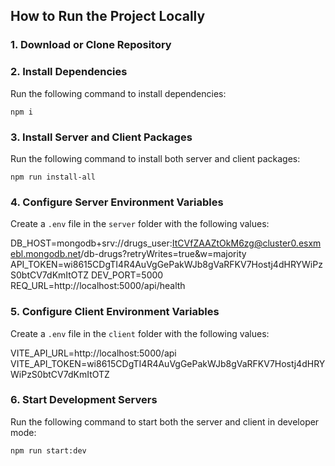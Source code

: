 ## How to Run the Project Locally

### 1. Download or Clone Repository

### 2. Install Dependencies

Run the following command to install dependencies:

`npm i`

### 3. Install Server and Client Packages

Run the following command to install both server and client packages:

`npm run install-all`

### 4. Configure Server Environment Variables

Create a `.env` file in the `server` folder with the following values:

DB_HOST=mongodb+srv://drugs_user:ItCVfZAAZtOkM6zg@cluster0.esxmebl.mongodb.net/db-drugs?retryWrites=true&w=majority
API_TOKEN=wi8615CDgTI4R4AuVgGePakWJb8gVaRFKV7Hostj4dHRYWiPzS0btCV7dKmItOTZ
DEV_PORT=5000
REQ_URL=http://localhost:5000/api/health

### 5. Configure Client Environment Variables

Create a `.env` file in the `client` folder with the following values:

VITE_API_URL=http://localhost:5000/api
VITE_API_TOKEN=wi8615CDgTI4R4AuVgGePakWJb8gVaRFKV7Hostj4dHRYWiPzS0btCV7dKmItOTZ

### 6. Start Development Servers

Run the following command to start both the server and client in developer mode:

`npm run start:dev`
